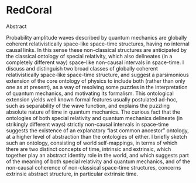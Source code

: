 # RedCoral
Abstract 

Probability amplitude waves described by quantum mechanics are globally coherent relativistically space-like space-time structures, having no internal causal links. In this sense these non-classical structures  are anticipated by the classical ontology of special relativity, which also delineates (in a completely different way) space-like non-causal intervals in space-time. I discuss and distinguish two broad classes of globally coherent relativistically space-like space-time structure, and suggest a parsimonious extension of the core ontology of physics to include both (rather than only one as at present), as a way of resolving some puzzles in the interpretation of quantum mechanics, and motivating its formalism.  This ontological extension yields well known formal features usually postulated  ad-hoc, such as separability of the wave function, and explains the puzzling absolute nature of time in quantum mechanics. The curious fact that the ontologies of both special relativity and quantum mechanics delineate (in strikingly different ways) strictly non-causal intervals in space-time suggests the existence of an explanatory “last common ancestor” ontology, at a higher level of abstraction than the ontologies  of either. I briefly sketch such an ontology, consisting of world self-mappings, in terms of which there are two distinct concepts of time, intrinsic and extrinsic, which together play an abstract identity role in the world, and which suggests part of the meaning of both special relativity and quantum mechanics, and of the non-causal coherence of non-classical space-time structures, concerns extrinsic abstract structure, in particular extrinsic time. 
